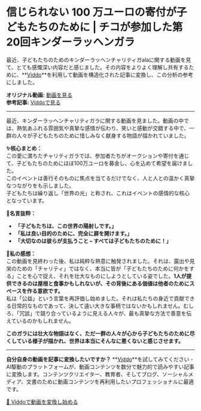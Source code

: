 # 信じられない 100 万ユーロの寄付が子どもたちのために | チコが参加した第20回キンダーラッヘンガラ

最近、子どもたちのためのキンダーラッヘンチャリティガalaに関する動画を見て、とても感慨深い内容だと感じました。その内容をよりよく理解し共有するために、**[Viddo](https://viddo.pro/)**を利用して動画を構造化された記事に変換し、この分析の参考にしました。

**オリジナル動画:** [動画を見る](https://www.youtube.com/watch?v=JATOxJm2DiA)  
**参考記事:** [Viddoで見る](https://viddo.pro/zh/video-result/dfba40b5-3ade-4455-97d4-9ca85f32e0e5)

---

最近、キンダーラッヘンチャリティガラに関する動画を見ました。動画の中では、熱気あふれる雰囲気や真摯な感情が伝わり、笑いと感動が交錯する中で、一群の人々が子どもたちのために惜しみなく献身する物語が描かれていました。

**✨核心まとめ：**  
この愛に満ちたチャリティガラでは、参加者たちがオークションや寄付を通じて、子どもたちのためにほぼ100万ユーロを募金し、心を込めて希望を届けました。  
このイベントは善行そのものに焦点を当てるだけでなく、人と人との温かく真摯なつながりをも示しました。  
子どもたちは繰り返し「世界の光」と称され、これはイベントの感情的な核心となっています。  

**💬名言抜粋：**  
- **「子どもたちは、この世界の陽射しです。」**  
- **「私は良い目的のために、完全に扉を開けます。」**  
- **「大切なのは彼らが支払うこと – すべては子どもたちのために！」**

**🧠私の感想：**  
この動画を見終わった後、私は純粋な熱意に触発されました。それは、露出や見栄のための「チャリティ」ではなく、本当に皆が「子どもたちのために何かをする」ことを心で捉え、それを壮大なものにしようとしている姿でした。**1人が提供できるのは屋根と食事かもしれないが、その背後にある価値は他者のためにスペースを作る意欲です。**  
私は「公益」という言葉を再評価し始めました。それは私たちの身近で貢献できる日常的なものであって、決して遠い大きな事柄ではないかもしれません。むしろ、「冗談」で競り合っているように見える人々が、最も真摯な方法で善意を伝えているのかもしれません。  

**このガラには壮大な物語はなく、ただ一群の人々が心から子どもたちのために尽くしている様子が描かれ、世界は本当にそんなに悪くないと感じさせます。**

---

**自分自身の動画を記事に変換したいですか？** **[Viddo](https://viddo.pro/)**を試してみてください - AI駆動のプラットフォームが、動画コンテンツを数分で魅力的で読みやすい記事に変換します。コンテンツクリエイター、教育者、そしてブログ、ソーシャルメディア、文書のために動画コンテンツを再利用したいプロフェッショナルに最適です。

[🚀 Viddoで動画を変換し始める](https://viddo.pro/)